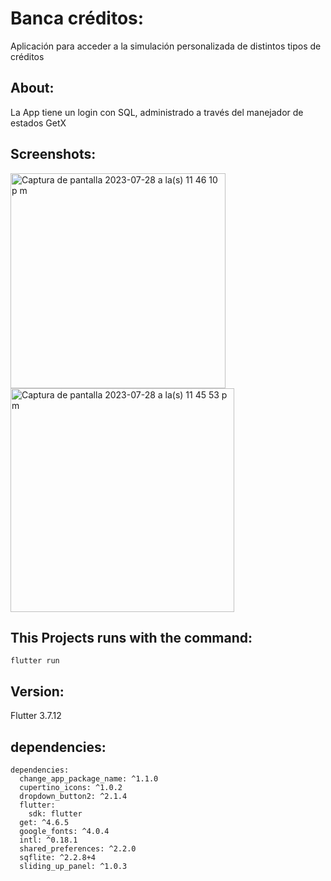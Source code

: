 # Banca créditos:

Aplicación para acceder a la simulación personalizada de distintos tipos de créditos

## About:
 
La App tiene un login con SQL, administrado a través del manejador de estados GetX
 
## Screenshots:

<img width="344" alt="Captura de pantalla 2023-07-28 a la(s) 11 46 10 p m" src="https://github.com/crisdur/banca_creditos/assets/48272016/2b732823-c24c-4fc5-a4b0-fbb609da1261">
<img width="358" alt="Captura de pantalla 2023-07-28 a la(s) 11 45 53 p m" src="https://github.com/crisdur/banca_creditos/assets/48272016/f8a27ce5-d11a-4515-a737-f663bea96130">


## This Projects runs with the command:

```
flutter run
```
## Version:

Flutter 3.7.12 

## dependencies:
```
dependencies:
  change_app_package_name: ^1.1.0
  cupertino_icons: ^1.0.2
  dropdown_button2: ^2.1.4
  flutter:
    sdk: flutter
  get: ^4.6.5
  google_fonts: ^4.0.4
  intl: ^0.18.1
  shared_preferences: ^2.2.0
  sqflite: ^2.2.8+4
  sliding_up_panel: ^1.0.3

  ```

